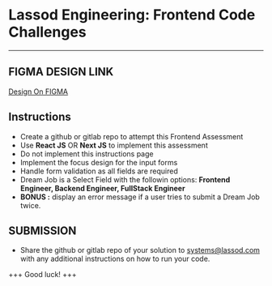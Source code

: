 # Lassod Engineering: Frontend Code Challenges

---

## FIGMA DESIGN LINK

[Design On FIGMA](https://www.figma.com/file/1A2wV10aFPTJ8JtXcQG9gQ/Lassod---FE-Take-Home-Assessment?node-id=0%3A1)

## Instructions
- Create a github or gitlab repo to attempt this Frontend Assessment
- Use **React JS** OR **Next JS** to implement this assessment
- Do not implement this instructions page
- Implement the focus design for the input forms
- Handle form validation as all fields are required
- Dream Job is a Select Field with the followin options:
**Frontend Engineer, Backend Engineer, FullStack Engineer**
- **BONUS :** display an error message if a user tries to submit
a Dream Job twice.

## SUBMISSION
- Share the github or gitlab repo of your solution to systems@lassod.com with any additional instructions on how to run your code.

+++ Good luck! +++